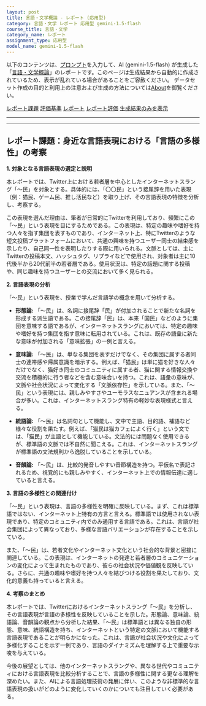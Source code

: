 ```yaml
---
layout: post
title: 言語・文学概論 - レポート (応用型)
category: 言語・文学 レポート 応用型 gemini-1.5-flash
course_title: 言語・文学
category_name: レポート
assignment_type: 応用型
model_name: gemini-1.5-flash
---
```


以下のコンテンツは、[プロンプト](https://github.com/takedatoshiyuki/synthetic_assignments/tree/main/generated/言語・文学/gemini-1.5-flash/prompt_レポート-応用型.md)を入力して、AI (gemini-1.5-flash) が生成した「[言語・文学概論](/contents/言語・文学/)」のレポートです。このページは生成結果から自動的に作成されているため、表示が乱れている場合があることをご容赦ください。
データセット作成の目的と利用上の注意および生成の方法については[About](/About)を御覧ください。

[レポート課題](../レポート課題-応用型)
[評価基準](../評価基準-応用型)
[レポート](../レポート-応用型)
[レポート評価](../レポート評価-応用型)
[生成結果のみを表示](https://github.com/takedatoshiyuki/synthetic_assignments/tree/main/generated/言語・文学/gemini-1.5-flash/レポート-応用型.md)
  

***
***
  
## レポート課題：身近な言語表現における「言語の多様性」の考察

**1. 対象となる言語表現の選定と説明**

本レポートでは、Twitter上における若者層を中心としたインターネットスラング「〜民」を対象とする。具体的には、「〇〇民」という接尾辞を用いた表現（例：猫民、ゲーム民、推し活民など）を取り上げ、その言語表現の特徴を分析し、考察する。

この表現を選んだ理由は、筆者が日常的にTwitterを利用しており、頻繁にこの「〜民」という表現を目にするためである。この表現は、特定の趣味や嗜好を持つ人々を指す集団を表すものであり、インターネット上、特にTwitterのような短文投稿プラットフォームにおいて、共通の興味を持つユーザー同士の結束感を示したり、自己同一性を表明したりする際に用いられる。文脈としては、主にTwitterの投稿本文、ハッシュタグ、リプライなどで使用され、対象者は主に10代後半から20代前半の若者層である。使用状況は、特定の話題に関する投稿や、同じ趣味を持つユーザーとの交流において多く見られる。


**2. 言語表現の分析**

「〜民」という表現を、授業で学んだ言語学の概念を用いて分析する。

* **形態論:** 「〜民」は、名詞に接尾辞「民」が付加されることで新たな名詞を形成する派生語である。この接尾辞「民」は、本来「国民」などのように集団を意味する語であるが、インターネットスラングにおいては、特定の趣味や嗜好を持つ集団を指す意味に転用されている。これは、既存の語彙に新たな意味が付加される「意味拡張」の一例と言える。

* **意味論:** 「〜民」は、単なる集団を表すだけでなく、その集団に属する者同士の連帯感や帰属意識を暗示する。例えば、「猫民」は単に猫を好きな人々だけでなく、猫好き同士のコミュニティに属する者、猫に関する情報交換や交流を積極的に行う者などを含む意味合いを持つ。これは、語彙の意味が、文脈や社会状況によって変化する「文脈依存性」を示している。また、「〜民」という表現には、親しみやすさやユーモラスなニュアンスが含まれる場合が多い。これは、インターネットスラング特有の軽妙な表現様式と言える。

* **統語論:** 「〜民」は名詞句として機能し、文中で主語、目的語、補語など様々な役割を果たす。例えば、「猫民は猫カフェによく行く」という文では、「猫民」が主語として機能している。文法的には問題なく使用できるが、標準語の文脈では不自然に聞こえる。これは、インターネットスラングが標準語の文法規則から逸脱していることを示している。

* **音韻論:** 「〜民」は、比較的発音しやすい音節構造を持つ。平仮名で表記されるため、視覚的にも親しみやすく、インターネット上での情報伝達に適していると言える。


**3. 言語の多様性との関連付け**

「〜民」という表現は、言語の多様性を明確に反映している。まず、これは標準語ではない、インターネット上特有の方言と言える。標準語では使用されない表現であり、特定のコミュニティ内でのみ通用する言語である。これは、言語が社会集団によって異なっており、多様な言語バリエーションが存在することを示している。

また、「〜民」は、若者文化やインターネット文化という社会的な背景と密接に関連している。この表現は、インターネットの発達と若者層のコミュニケーションの変化によって生まれたものであり、彼らの社会状況や価値観を反映している。さらに、共通の趣味や嗜好を持つ人々を結びつける役割を果たしており、文化的意義も持っていると言える。


**4. 考察のまとめ**

本レポートでは、Twitterにおけるインターネットスラング「〜民」を分析し、その言語表現が言語の多様性を反映していることを示した。形態論、意味論、統語論、音韻論の観点から分析した結果、「〜民」は標準語とは異なる独自の形態、意味、統語構造を持ち、インターネットという特定の文脈において機能する言語表現であることが明らかになった。これは、言語が社会状況や文化によって多様化することを示す一例であり、言語のダイナミズムを理解する上で重要な示唆を与えている。

今後の展望としては、他のインターネットスラングや、異なる世代やコミュニティにおける言語表現を比較分析することで、言語の多様性に関する更なる理解を深めたい。また、AIによる言語処理技術の発展に伴い、このような非標準的な言語表現の扱いがどのように変化していくのかについても注目していく必要がある。
